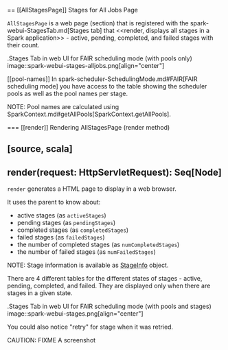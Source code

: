 == [[AllStagesPage]] Stages for All Jobs Page

`AllStagesPage` is a web page (section) that is registered with the spark-webui-StagesTab.md[Stages tab] that <<render, displays all stages in a Spark application>> - active, pending, completed, and failed stages with their count.

.Stages Tab in web UI for FAIR scheduling mode (with pools only)
image::spark-webui-stages-alljobs.png[align="center"]

[[pool-names]]
In spark-scheduler-SchedulingMode.md#FAIR[FAIR scheduling mode] you have access to the table showing the scheduler pools as well as the pool names per stage.

NOTE: Pool names are calculated using SparkContext.md#getAllPools[SparkContext.getAllPools].

=== [[render]] Rendering AllStagesPage (render method)

[source, scala]
----
render(request: HttpServletRequest): Seq[Node]
----

`render` generates a HTML page to display in a web browser.

It uses the parent to know about:

* active stages (as `activeStages`)
* pending stages (as `pendingStages`)
* completed stages (as `completedStages`)
* failed stages (as `failedStages`)
* the number of completed stages (as `numCompletedStages`)
* the number of failed stages (as `numFailedStages`)

NOTE: Stage information is available as [StageInfo](../scheduler/StageInfo.md) object.

There are 4 different tables for the different states of stages - active, pending, completed, and failed. They are displayed only when there are stages in a given state.

.Stages Tab in web UI for FAIR scheduling mode (with pools and stages)
image::spark-webui-stages.png[align="center"]

You could also notice "retry" for stage when it was retried.

CAUTION: FIXME A screenshot
